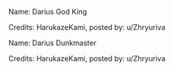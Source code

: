 Name: Darius God King

Credits: HarukazeKami, posted by: u/Zhryuriva

Name: Darius Dunkmaster

Credits: HarukazeKami, posted by: u/Zhryuriva
